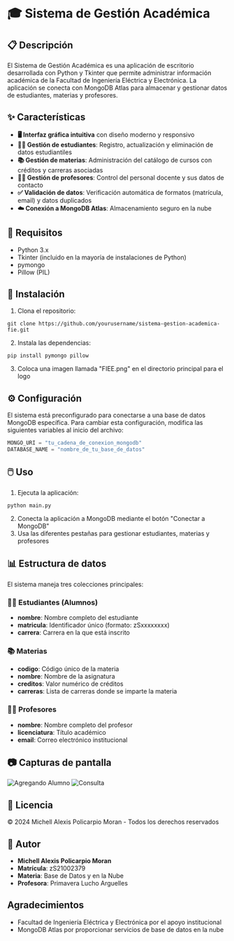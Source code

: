 # 🎓 Sistema de Gestión Académica
## 📋 Descripción
El Sistema de Gestión Académica es una aplicación de escritorio desarrollada con Python y Tkinter que permite administrar información académica de la Facultad de Ingeniería Eléctrica y Electrónica. La aplicación se conecta con MongoDB Atlas para almacenar y gestionar datos de estudiantes, materias y profesores.

## ✨ Características
- **🖥️ Interfaz gráfica intuitiva** con diseño moderno y responsivo
- **👨‍🎓 Gestión de estudiantes**: Registro, actualización y eliminación de datos estudiantiles
- **📚 Gestión de materias**: Administración del catálogo de cursos con créditos y carreras asociadas
- **👨‍🏫 Gestión de profesores**: Control del personal docente y sus datos de contacto
- **✅ Validación de datos**: Verificación automática de formatos (matrícula, email) y datos duplicados
- **☁️ Conexión a MongoDB Atlas**: Almacenamiento seguro en la nube

## 🔧 Requisitos
- Python 3.x
- Tkinter (incluido en la mayoría de instalaciones de Python)
- pymongo
- Pillow (PIL)

## 🚀 Instalación
1. Clona el repositorio:
```
git clone https://github.com/yourusername/sistema-gestion-academica-fie.git
```
2. Instala las dependencias:
```
pip install pymongo pillow
```
3. Coloca una imagen llamada "FIEE.png" en el directorio principal para el logo

## ⚙️ Configuración
El sistema está preconfigurado para conectarse a una base de datos MongoDB específica. Para cambiar esta configuración, modifica las siguientes variables al inicio del archivo:
```python
MONGO_URI = "tu_cadena_de_conexion_mongodb"
DATABASE_NAME = "nombre_de_tu_base_de_datos"
```

## 🖱️ Uso
1. Ejecuta la aplicación:
```
python main.py
```
2. Conecta la aplicación a MongoDB mediante el botón "Conectar a MongoDB"
3. Usa las diferentes pestañas para gestionar estudiantes, materias y profesores

## 📊 Estructura de datos
El sistema maneja tres colecciones principales:

### 👨‍🎓 Estudiantes (Alumnos)
- **nombre**: Nombre completo del estudiante
- **matricula**: Identificador único (formato: zSxxxxxxxx)
- **carrera**: Carrera en la que está inscrito

### 📚 Materias
- **codigo**: Código único de la materia
- **nombre**: Nombre de la asignatura
- **creditos**: Valor numérico de créditos
- **carreras**: Lista de carreras donde se imparte la materia

### 👨‍🏫 Profesores
- **nombre**: Nombre completo del profesor
- **licenciatura**: Título académico
- **email**: Correo electrónico institucional

## 📷 Capturas de pantalla
![Agregando Alumno](AgregandoAlumno.jpg)
![Consulta](Consulta.jpg)

## 📜 Licencia
© 2024 Michell Alexis Policarpio Moran - Todos los derechos reservados

## 👤 Autor
- **Michell Alexis Policarpio Moran**
- **Matrícula**: zS21002379
- **Materia**: Base de Datos y en la Nube
- **Profesora**: Primavera Lucho Arguelles

## Agradecimientos
- Facultad de Ingeniería Eléctrica y Electrónica por el apoyo institucional
- MongoDB Atlas por proporcionar servicios de base de datos en la nube
